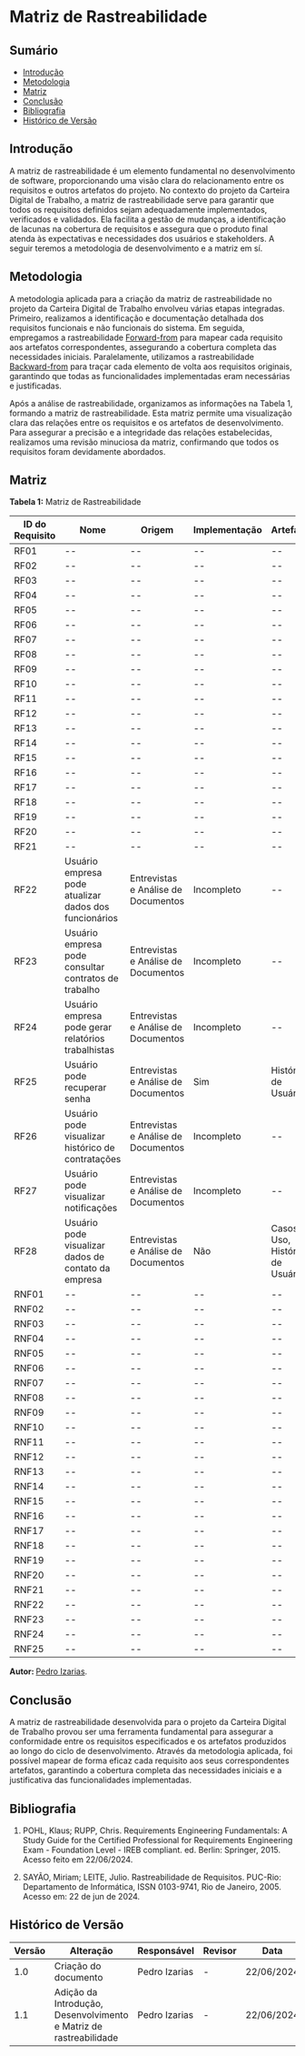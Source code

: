 # Matriz de Rastreabilidade

## Sumário
* [Introdução](#Introdução)
* [Metodologia](#Metodologia)
* [Matriz](#Matriz)
* [Conclusão](#Conclusão)
* [Bibliografia](#Bibliografia)
* [Histórico de Versão](#Histórico-de-Versão)
  
## Introdução
A matriz de rastreabilidade é um elemento fundamental no desenvolvimento de software, proporcionando uma visão clara do relacionamento entre os requisitos e outros artefatos do projeto. No contexto do projeto da Carteira Digital de Trabalho, a matriz de rastreabilidade serve para garantir que todos os requisitos definidos sejam adequadamente implementados, verificados e validados. Ela facilita a gestão de mudanças, a identificação de lacunas na cobertura de requisitos e assegura que o produto final atenda às expectativas e necessidades dos usuários e stakeholders. A seguir teremos a metodologia de desenvolvimento e a matriz em sí.

## Metodologia
A metodologia aplicada para a criação da matriz de rastreabilidade no projeto da Carteira Digital de Trabalho envolveu várias etapas integradas. Primeiro, realizamos a identificação e documentação detalhada dos requisitos funcionais e não funcionais do sistema. Em seguida, empregamos a rastreabilidade [Forward-from](https://requisitos-de-software.github.io/2024.1-CarteiradeTrabalhoDigital/#/posRastreabilidade/forwardFrom) para mapear cada requisito aos artefatos correspondentes, assegurando a cobertura completa das necessidades iniciais. Paralelamente, utilizamos a rastreabilidade [Backward-from](https://requisitos-de-software.github.io/2024.1-CarteiradeTrabalhoDigital/#/posRastreabilidade/backwardFrom) para traçar cada elemento de volta aos requisitos originais, garantindo que todas as funcionalidades implementadas eram necessárias e justificadas.

Após a análise de rastreabilidade, organizamos as informações na Tabela 1, formando a matriz de rastreabilidade. Esta matriz permite uma visualização clara das relações entre os requisitos e os artefatos de desenvolvimento. Para assegurar a precisão e a integridade das relações estabelecidas, realizamos uma revisão minuciosa da matriz, confirmando que todos os requisitos foram devidamente abordados. 

## Matriz

 <b>Tabela 1:</b>  Matriz de Rastreabilidade
 
| ID do Requisito      | Nome | Origem | Implementação | Artefatos | Elos |
| -------------------- | ---- | ----   | ----          | ----      | ---- |
|         RF01         | --   |  --    |       --      |    --     | --   | 
|         RF02         | --   |  --    |       --      |    --     | --   | 
|         RF03         | --   |  --    |       --      |    --     | --   | 
|         RF04         | --   |  --    |       --      |    --     | --   | 
|         RF05         | --   |  --    |       --      |    --     | --   | 
|         RF06         | --   |  --    |       --      |    --     | --   | 
|         RF07         | --   |  --    |       --      |    --     | --   | 
|         RF08         | --   |  --    |       --      |    --     | --   | 
|         RF09         | --   |  --    |       --      |    --     | --   | 
|         RF10         | --   |  --    |       --      |    --     | --   | 
|         RF11         | --   |  --    |       --      |    --     | --   | 
|         RF12         | --   |  --    |       --      |    --     | --   | 
|         RF13         | --   |  --    |       --      |    --     | --   | 
|         RF14         | --   |  --    |       --      |    --     | --   | 
|         RF15         | --   |  --    |       --      |    --     | --   | 
|         RF16         | --   |  --    |       --      |    --     | --   | 
|         RF17         | --   |  --    |       --      |    --     | --   | 
|         RF18         | --   |  --    |       --      |    --     | --   | 
|         RF19         | --   |  --    |       --      |    --     | --   | 
|         RF20         | --   |  --    |       --      |    --     | --   | 
|         RF21         | --   |  --    |       --      |    --     | --   | 
|         RF22         | Usuário empresa pode atualizar dados dos funcionários   |  Entrevistas e Análise de Documentos    |Incompleto|    --     |  RF03, RF04, RNF14, RNF18   | 
|         RF23         | Usuário empresa pode consultar contratos de trabalho   |  Entrevistas e Análise de Documentos    |Incompleto   |    --     | RF05, RNF18   | 
|         RF24         | Usuário empresa pode gerar relatórios trabalhistas   |  Entrevistas e Análise de Documentos   |Incompleto|    --     | RF06, RNF12   | 
|         RF25         | Usuário pode recuperar senha   |  Entrevistas  e Análise de Documentos   |Sim|    Histórias de Usuário     | RF05, RNF18   | 
|         RF26         | Usuário pode visualizar histórico de contratações   |  Entrevistas e Análise de Documentos    |Incompleto|    --     | RF07, RNF12   | 
|         RF27         | Usuário pode visualizar notificações   |  Entrevistas e Análise de Documentos   |Incompleto|    --     | RF08, RNF12   | 
|         RF28         | Usuário pode visualizar dados de contato da empresa   |  Entrevistas  e Análise de Documentos    |Não|    Casos de Uso, Histórias de Usuário     | RF10, RNF15   | 
|         RNF01        | --   |  --    |       --      |    --     | --   | 
|         RNF02        | --   |  --    |       --      |    --     | --   | 
|         RNF03        | --   |  --    |       --      |    --     | --   | 
|         RNF04        | --   |  --    |       --      |    --     | --   | 
|         RNF05        | --   |  --    |       --      |    --     | --   | 
|         RNF06        | --   |  --    |       --      |    --     | --   | 
|         RNF07        | --   |  --    |       --      |    --     | --   | 
|         RNF08        | --   |  --    |       --      |    --     | --   | 
|         RNF09        | --   |  --    |       --      |    --     | --   | 
|         RNF10        | --   |  --    |       --      |    --     | --   | 
|         RNF11        | --   |  --    |       --      |    --     | --   | 
|         RNF12        | --   |  --    |       --      |    --     | --   | 
|         RNF13        | --   |  --    |       --      |    --     | --   | 
|         RNF14        | --   |  --    |       --      |    --     | --   | 
|         RNF15        | --   |  --    |       --      |    --     | --   | 
|         RNF16        | --   |  --    |       --      |    --     | --   | 
|         RNF17        | --   |  --    |       --      |    --     | --   | 
|         RNF18        | --   |  --    |       --      |    --     | --   | 
|         RNF19        | --   |  --    |       --      |    --     | --   | 
|         RNF20        | --   |  --    |       --      |    --     | --   | 
|         RNF21        | --   |  --    |       --      |    --     | --   | 
|         RNF22        | --   |  --    |       --      |    --     | --   | 
|         RNF23        | --   |  --    |       --      |    --     | --   | 
|         RNF24        | --   |  --    |       --      |    --     | --   | 
|         RNF25        | --   |  --    |       --      |    --     | --   | 

<b> Autor: </b> <a href="https://github.com/Izarias">Pedro Izarias</a>.

## Conclusão
A matriz de rastreabilidade desenvolvida para o projeto da Carteira Digital de Trabalho provou ser uma ferramenta fundamental para assegurar a conformidade entre os requisitos especificados e os artefatos produzidos ao longo do ciclo de desenvolvimento. Através da metodologia aplicada, foi possível mapear de forma eficaz cada requisito aos seus correspondentes artefatos, garantindo a cobertura completa das necessidades iniciais e a justificativa das funcionalidades implementadas.

## Bibliografia
1. POHL, Klaus; RUPP, Chris. Requirements Engineering Fundamentals: A Study Guide for the Certified Professional for Requirements Engineering Exam - Foundation Level - IREB compliant. ed. Berlin: Springer, 2015. Acesso feito em 22/06/2024.

2. SAYÃO, Miriam; LEITE, Julio. Rastreabilidade de Requisitos. PUC-Rio: Departamento de Informática, ISSN 0103-9741, Rio de Janeiro, 2005. Acesso em: 22 de jun de 2024.

## Histórico de Versão

| Versão | Alteração | Responsável | Revisor | Data |
| - | - | - | - | - |
| 1.0 | Criação do documento | Pedro Izarias |  -  |  22/06/2024  |
| 1.1 |  Adição da Introdução, Desenvolvimento e Matriz de rastreabilidade | Pedro Izarias |  -  |  22/06/2024  |
